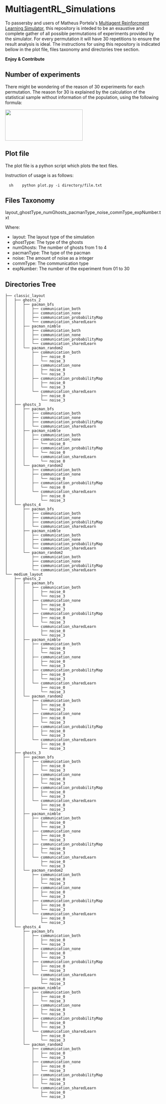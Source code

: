 # MultiagentRL_Simulations

To passersby and users of Matheus Portela's [Multiagent Reinforcment Learning Simulator](https://github.com/matheusportela/Multiagent-RL), this repository is inteded to be an exaustive and complete gather of all possible permutations of experiments provided by the simulator. For every permutation it will have 30 repetitions to ensure the result analysis is ideal. The instructions for using this repository is indicated bellow in the plot file, files taxonomy amd directories tree section.

**Enjoy & Contribute**

## Number of experiments 

There might be wondering of the reason of 30 experiments for each permutation. The reason for 30 is explained by the calculation of the statistical sample without information of the population, using the following formula:

<img src="http://i.imgur.com/oF4E4WD.png" data-canonical-src="http://i.imgur.com/oF4E4WD.png" width="250" height="100" />

## Plot file

The plot file is a python script which plots the text files.


Instruction of usage is as follows:

    ```sh
    python plot.py -i directory/file.txt
    ```

## Files Taxonomy

layout_ghostType_numGhosts_pacmanType_noise_commType_expNumber.txt

Where:

* layout: The layout type of the simulation
* ghostType: The type of the ghosts
* numGhosts: The number of ghosts from 1 to 4
* pacmanType: The type of the pacman
* noise: The amount of noise as a integer
* commType: The communication type
* expNumber: The number of the experiment from 01 to 30


## Directories Tree

```
├── classic_layout
│   ├── ghosts_2
│   │   ├── pacman_bfs
│   │   │   ├── communication_both
│   │   │   ├── communication_none
│   │   │   ├── communication_probabilityMap
│   │   │   └── communication_sharedLearn
│   │   ├── pacman_nimble
│   │   │   ├── communication_both
│   │   │   ├── communication_none
│   │   │   ├── communication_probabilityMap
│   │   │   └── communication_sharedLearn
│   │   └── pacman_random2
│   │       ├── communication_both
│   │       │   ├── noise_0
│   │       │   └── noise_3
│   │       ├── communication_none
│   │       │   ├── noise_0
│   │       │   └── noise_3
│   │       ├── communication_probabilityMap
│   │       │   ├── noise_0
│   │       │   └── noise_3
│   │       └── communication_sharedLearn
│   │           ├── noise_0
│   │           └── noise_3
│   ├── ghosts_3
│   │   ├── pacman_bfs
│   │   │   ├── communication_both
│   │   │   ├── communication_none
│   │   │   ├── communication_probabilityMap
│   │   │   └── communication_sharedLearn
│   │   ├── pacman_nimble
│   │   │   ├── communication_both
│   │   │   ├── communication_none
│   │   │   │   └── noise_0
│   │   │   ├── communication_probabilityMap
│   │   │   │   └── noise_0
│   │   │   └── communication_sharedLearn
│   │   │       └── noise_0
│   │   └── pacman_random2
│   │       ├── communication_both
│   │       ├── communication_none
│   │       │   └── noise_0
│   │       ├── communication_probabilityMap
│   │       │   └── noise_0
│   │       └── communication_sharedLearn
│   │           ├── noise_0
│   │           └── noise_3
│   └── ghosts_4
│       ├── pacman_bfs
│       │   ├── communication_both
│       │   ├── communication_none
│       │   ├── communication_probabilityMap
│       │   └── communication_sharedLearn
│       ├── pacman_nimble
│       │   ├── communication_both
│       │   ├── communication_none
│       │   ├── communication_probabilityMap
│       │   └── communication_sharedLearn
│       └── pacman_random2
│           ├── communication_both
│           ├── communication_none
│           ├── communication_probabilityMap
│           └── communication_sharedLearn
└── medium_layout
    ├── ghosts_2
    │   ├── pacman_bfs
    │   │   ├── communication_both
    │   │   │   ├── noise_0
    │   │   │   └── noise_3
    │   │   ├── communication_none
    │   │   │   ├── noise_0
    │   │   │   └── noise_3
    │   │   ├── communication_probabilityMap
    │   │   │   ├── noise_0
    │   │   │   └── noise_3
    │   │   └── communication_sharedLearn
    │   │       ├── noise_0
    │   │       └── noise_3
    │   ├── pacman_nimble
    │   │   ├── communication_both
    │   │   │   ├── noise_0
    │   │   │   └── noise_3
    │   │   ├── communication_none
    │   │   │   ├── noise_0
    │   │   │   └── noise_3
    │   │   ├── communication_probabilityMap
    │   │   │   ├── noise_0
    │   │   │   └── noise_3
    │   │   └── communication_sharedLearn
    │   │       ├── noise_0
    │   │       └── noise_3
    │   └── pacman_random2
    │       ├── communication_both
    │       │   ├── noise_0
    │       │   └── noise_3
    │       ├── communication_none
    │       │   ├── noise_0
    │       │   └── noise_3
    │       ├── communication_probabilityMap
    │       │   ├── noise_0
    │       │   └── noise_3
    │       └── communication_sharedLearn
    │           ├── noise_0
    │           └── noise_3
    ├── ghosts_3
    │   ├── pacman_bfs
    │   │   ├── communication_both
    │   │   │   ├── noise_0
    │   │   │   └── noise_3
    │   │   ├── communication_none
    │   │   │   ├── noise_0
    │   │   │   └── noise_3
    │   │   ├── communication_probabilityMap
    │   │   │   ├── noise_0
    │   │   │   └── noise_3
    │   │   └── communication_sharedLearn
    │   │       ├── noise_0
    │   │       └── noise_3
    │   ├── pacman_nimble
    │   │   ├── communication_both
    │   │   │   ├── noise_0
    │   │   │   └── noise_3
    │   │   ├── communication_none
    │   │   │   ├── noise_0
    │   │   │   └── noise_3
    │   │   ├── communication_probabilityMap
    │   │   │   ├── noise_0
    │   │   │   └── noise_3
    │   │   └── communication_sharedLearn
    │   │       ├── noise_0
    │   │       └── noise_3
    │   └── pacman_random2
    │       ├── communication_both
    │       │   ├── noise_0
    │       │   └── noise_3
    │       ├── communication_none
    │       │   ├── noise_0
    │       │   └── noise_3
    │       ├── communication_probabilityMap
    │       │   ├── noise_0
    │       │   └── noise_3
    │       └── communication_sharedLearn
    │           ├── noise_0
    │           └── noise_3
    └── ghosts_4
        ├── pacman_bfs
        │   ├── communication_both
        │   │   ├── noise_0
        │   │   └── noise_3
        │   ├── communication_none
        │   │   ├── noise_0
        │   │   └── noise_3
        │   ├── communication_probabilityMap
        │   │   ├── noise_0
        │   │   └── noise_3
        │   └── communication_sharedLearn
        │       ├── noise_0
        │       └── noise_3
        ├── pacman_nimble
        │   ├── communication_both
        │   │   ├── noise_0
        │   │   └── noise_3
        │   ├── communication_none
        │   │   ├── noise_0
        │   │   └── noise_3
        │   ├── communication_probabilityMap
        │   │   ├── noise_0
        │   │   └── noise_3
        │   └── communication_sharedLearn
        │       ├── noise_0
        │       └── noise_3
        └── pacman_random2
            ├── communication_both
            │   ├── noise_0
            │   └── noise_3
            ├── communication_none
            │   ├── noise_0
            │   └── noise_3
            ├── communication_probabilityMap
            │   ├── noise_0
            │   └── noise_3
            └── communication_sharedLearn
                ├── noise_0
                └── noise_3

```
